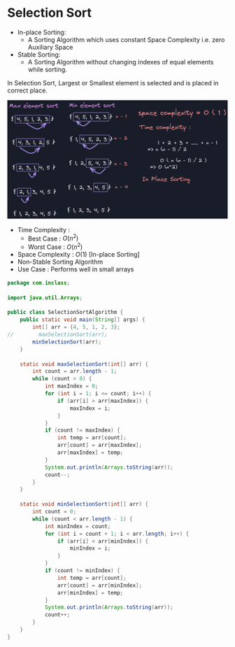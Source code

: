 # Selection Sort

-   In-place Sorting:
    -   A Sorting Algorithm which uses constant Space Complexity i.e. zero Auxiliary Space
-   Stable Sorting:
    -   A Sorting Algorithm without changing indexes of equal elements while sorting.

In Selection Sort, Largest or Smallest element is selected and is placed in correct place.

![](./image1.png)

-   Time Complexity :
    -   Best Case : $O(n^2)$
    -   Worst Case : $O(n^2)$
-   Space Complexity : $O(1)$ [In-place Sorting]
-   Non-Stable Sorting Algorithm
-   Use Case : Performs well in small arrays

```java
package com.inclass;

import java.util.Arrays;

public class SelectionSortAlgorithm {
    public static void main(String[] args) {
        int[] arr = {4, 5, 1, 2, 3};
//        maxSelectionSort(arr);
        minSelectionSort(arr);
    }

    static void maxSelectionSort(int[] arr) {
        int count = arr.length - 1;
        while (count > 0) {
            int maxIndex = 0;
            for (int i = 1; i <= count; i++) {
                if (arr[i] > arr[maxIndex]) {
                    maxIndex = i;
                }
            }
            if (count != maxIndex) {
                int temp = arr[count];
                arr[count] = arr[maxIndex];
                arr[maxIndex] = temp;
            }
            System.out.println(Arrays.toString(arr));
            count--;
        }
    }

    static void minSelectionSort(int[] arr) {
        int count = 0;
        while (count < arr.length - 1) {
            int minIndex = count;
            for (int i = count + 1; i < arr.length; i++) {
                if (arr[i] < arr[minIndex]) {
                    minIndex = i;
                }
            }
            if (count != minIndex) {
                int temp = arr[count];
                arr[count] = arr[minIndex];
                arr[minIndex] = temp;
            }
            System.out.println(Arrays.toString(arr));
            count++;
        }
    }
}
```

